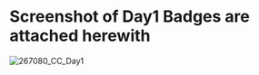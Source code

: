 # Screenshot of Day1 Badges are attached herewith

![267080_CC_Day1](https://user-images.githubusercontent.com/39588204/122587162-211c7500-d07b-11eb-84e7-98699cb0eb7b.PNG)
